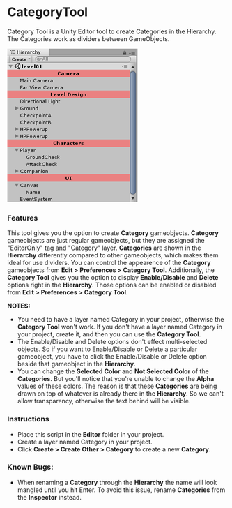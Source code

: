 # CategoryTool
Category Tool is a Unity Editor tool to create Categories in the Hierarchy. The Categories work as dividers between GameObjects.

![alt text](https://github.com/Demkeys/CategoryTool/blob/master/CategoryToolPic01.png "Category Tool")

### Features
This tool gives you the option to create __Category__ gameobjects. __Category__ gameobjects are just regular gameobjects, but they are assigned the "EditorOnly" tag and "Category" layer. __Categories__ are shown in the __Hierarchy__ differently compared to other gameobjects, which makes them ideal for use dividers.
You can control the appearence of the __Category__ gameobjects from __Edit > Preferences > Category Tool__.
Additionally, the __Category Tool__ gives you the option to display __Enable/Disable__ and __Delete__ options right in the __Hierarchy__. Those options can be enabled or disabled from __Edit > Preferences > Category Tool__.

__NOTES:__ 
* You need to have a layer named Category in your project, otherwise the __Category Tool__ won't work. If you don't have a layer named Category in your project, create it, and then you can use the __Category Tool__.
* The Enable/Disable and Delete options don't effect multi-selected objects. So if you want to Enable/Disable or Delete a particular gameobject, you have to click the Enable/Disable or Delete option beside that gameobject in the __Hierarchy__.
* You can change the **Selected Color** and **Not Selected Color** of the **Categories**. But you'll notice that you're unable to change the **Alpha** values of these colors. The reason is that these **Categories** are being drawn on top of whatever is already there in the **Hierarchy**. So we can't allow transparency, otherwise the text behind will be visible.

### Instructions
* Place this script in the __Editor__ folder in your project.
* Create a layer named Category in your project.
* Click __Create > Create Other > Category__ to create a new __Category__.

### Known Bugs:
* When renaming a __Category__ through the __Hierarchy__ the name will look mangled until you hit Enter. To avoid this issue, rename __Categories__ from the __Inspector__ instead.

